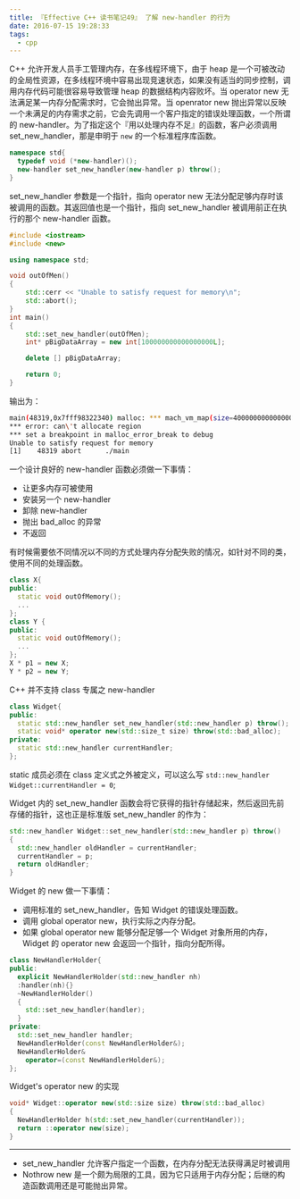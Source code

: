 ```yaml
---
title: 『Effective C++ 读书笔记49』 了解 new-handler 的行为
date: 2016-07-15 19:28:33
tags:
  - cpp
---
```


C++ 允许开发人员手工管理内存，在多线程环境下，由于 heap 是一个可被改动的全局性资源，在多线程环境中容易出现竞速状态，如果没有适当的同步控制，调用内存代码可能很容易导致管理 heap 的数据结构内容败坏。当 operator new 无法满足某一内存分配需求时，它会抛出异常。当 openrator new 抛出异常以反映一个未满足的内存需求之前，它会先调用一个客户指定的错误处理函数，一个所谓的 new-handler。为了指定这个『用以处理内存不足』的函数，客户必须调用 set_new_handler，那是申明于 `new` 的一个标准程序库函数。

<!-- more -->

```cpp
namespace std{
  typedef void (*new-handler)();
  new-handler set_new_handler(new-handler p) throw();
}
```

set_new_handler 参数是一个指针，指向 operator new 无法分配足够内存时该被调用的函数。其返回值也是一个指针，指向 set_new_handler 被调用前正在执行的那个 new-handler 函数。
```cpp
#include <iostream>
#include <new>

using namespace std;

void outOfMen()
{
    std::cerr << "Unable to satisfy request for memory\n";
    std::abort();
}
int main()
{
    std::set_new_handler(outOfMen);
    int* pBigDataArray = new int[100000000000000000L];

    delete [] pBigDataArray;

    return 0;
}
```

输出为：
```bash
main(48319,0x7fff98322340) malloc: *** mach_vm_map(size=400000000000000000) failed (error code=3)
*** error: can\'t allocate region
*** set a breakpoint in malloc_error_break to debug
Unable to satisfy request for memory
[1]    48319 abort      ./main
```
一个设计良好的 new-handler 函数必须做一下事情：

- 让更多内存可被使用
- 安装另一个 new-handler
- 卸除 new-handler
- 抛出 bad_alloc 的异常
- 不返回

有时候需要依不同情况以不同的方式处理内存分配失败的情况，如针对不同的类，使用不同的处理函数。
```cpp
class X{
public:
  static void outOfMemory();
  ...
};
class Y {
public:
  static void outOfMemory();
  ...
};
X * p1 = new X;
Y * p2 = new Y;
```

C++ 并不支持 class 专属之 new-handler

```cpp
class Widget{
public:
  static std::new_handler set_new_handler(std::new_handler p) throw();
  static void* operator new(std::size_t size) throw(std::bad_alloc);
private:
  static std::new_handler currentHandler;
};
```
static 成员必须在 class 定义式之外被定义，可以这么写 `std::new_handler Widget::currentHandler = 0`;

Widget 内的 set_new_handler 函数会将它获得的指针存储起来，然后返回先前存储的指针，这也正是标准版 set_new_handler 的作为：
```cpp
std::new_handler Widget::set_new_handler(std::new_handler p) throw()
{
  std::new_handler oldHandler = currentHandler;
  currentHandler = p;
  return oldHandler;
}
```
Widget 的 new 做一下事情：
- 调用标准的 set_new_handler，告知 Widget 的错误处理函数。
- 调用 global operator new，执行实际之内存分配。
- 如果 global operator new 能够分配足够一个 Widget 对象所用的内存， Widget 的 operator new 会返回一个指针，指向分配所得。

```cpp
class NewHandlerHolder{
public:
  explicit NewHandlerHolder(std::new_handler nh)
  :handler(nh){}
  ~NewHandlerHolder()
  {
    std::set_new_handler(handler);
  }
private:
  std::set_new_handler handler;
  NewHandlerHolder(const NewHandlerHolder&);
  NewHandlerHolder&
    operator=(const NewHandlerHolder&);
};
```
Widget's operator new 的实现
```cpp
void* Widget::operator new(std::size size) throw(std::bad_alloc)
{
  NewHandlerHolder h(std::set_new_handler(currentHandler));
  return ::operator new(size);
}
```


---

- set_new_handler 允许客户指定一个函数，在内存分配无法获得满足时被调用
-  Nothrow new 是一个颇为局限的工具，因为它只适用于内存分配；后继的构造函数调用还是可能抛出异常。
